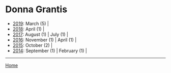 # Donna Grantis

  * [2019](./donna-grantis-2019.md): 
      March (5) | 
  * [2018](./donna-grantis-2018.md): 
      April (1) | 
  * [2017](./donna-grantis-2017.md): 
      August (1) | 
      July (1) | 
  * [2016](./donna-grantis-2016.md): 
      November (1) | 
      April (1) | 
  * [2015](./donna-grantis-2015.md): 
      October (2) | 
  * [2014](./donna-grantis-2014.md): 
      September (1) | 
      February (1) | 

----

[Home](../)
